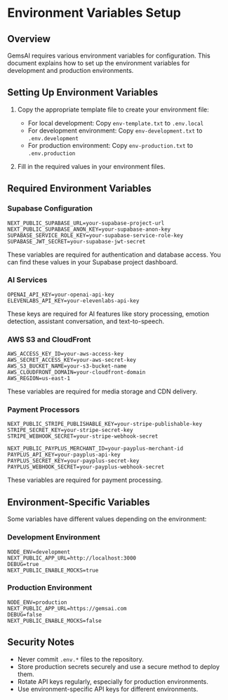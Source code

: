 # Environment Variables Setup

## Overview

GemsAI requires various environment variables for configuration. This document explains how to set up the environment variables for development and production environments.

## Setting Up Environment Variables

1. Copy the appropriate template file to create your environment file:
   - For local development: Copy `env-template.txt` to `.env.local`
   - For development environment: Copy `env-development.txt` to `.env.development`
   - For production environment: Copy `env-production.txt` to `.env.production`

2. Fill in the required values in your environment files.

## Required Environment Variables

### Supabase Configuration

```
NEXT_PUBLIC_SUPABASE_URL=your-supabase-project-url
NEXT_PUBLIC_SUPABASE_ANON_KEY=your-supabase-anon-key
SUPABASE_SERVICE_ROLE_KEY=your-supabase-service-role-key
SUPABASE_JWT_SECRET=your-supabase-jwt-secret
```

These variables are required for authentication and database access. You can find these values in your Supabase project dashboard.

### AI Services

```
OPENAI_API_KEY=your-openai-api-key
ELEVENLABS_API_KEY=your-elevenlabs-api-key
```

These keys are required for AI features like story processing, emotion detection, assistant conversation, and text-to-speech.

### AWS S3 and CloudFront

```
AWS_ACCESS_KEY_ID=your-aws-access-key
AWS_SECRET_ACCESS_KEY=your-aws-secret-key
AWS_S3_BUCKET_NAME=your-s3-bucket-name
AWS_CLOUDFRONT_DOMAIN=your-cloudfront-domain
AWS_REGION=us-east-1
```

These variables are required for media storage and CDN delivery.

### Payment Processors

```
NEXT_PUBLIC_STRIPE_PUBLISHABLE_KEY=your-stripe-publishable-key
STRIPE_SECRET_KEY=your-stripe-secret-key
STRIPE_WEBHOOK_SECRET=your-stripe-webhook-secret

NEXT_PUBLIC_PAYPLUS_MERCHANT_ID=your-payplus-merchant-id
PAYPLUS_API_KEY=your-payplus-api-key
PAYPLUS_SECRET_KEY=your-payplus-secret-key
PAYPLUS_WEBHOOK_SECRET=your-payplus-webhook-secret
```

These variables are required for payment processing.

## Environment-Specific Variables

Some variables have different values depending on the environment:

### Development Environment

```
NODE_ENV=development
NEXT_PUBLIC_APP_URL=http://localhost:3000
DEBUG=true
NEXT_PUBLIC_ENABLE_MOCKS=true
```

### Production Environment

```
NODE_ENV=production
NEXT_PUBLIC_APP_URL=https://gemsai.com
DEBUG=false
NEXT_PUBLIC_ENABLE_MOCKS=false
```

## Security Notes

- Never commit `.env.*` files to the repository.
- Store production secrets securely and use a secure method to deploy them.
- Rotate API keys regularly, especially for production environments.
- Use environment-specific API keys for different environments. 